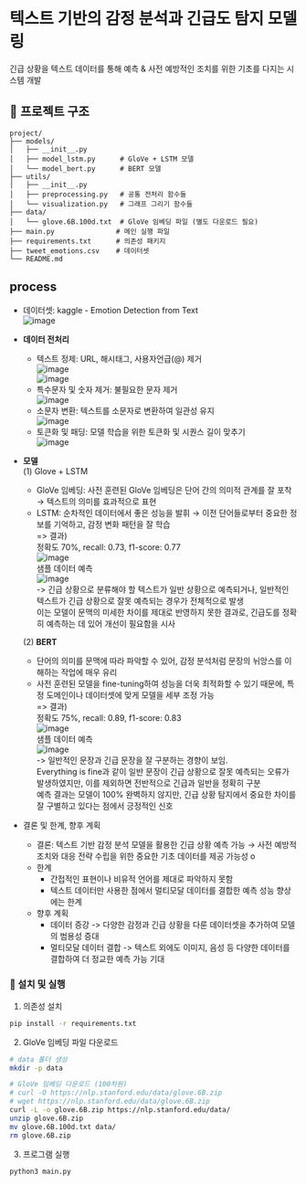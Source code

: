 # 텍스트 기반의 감정 분석과 긴급도 탐지 모델링

긴급 상황을 텍스트 데이터를 통해 예측 & 사전 예방적인 조치를 위한 기초를 다지는 시스템 개발

## 📁 프로젝트 구조

```
project/
├── models/
│   ├── __init__.py
│   ├── model_lstm.py      # GloVe + LSTM 모델
│   └── model_bert.py      # BERT 모델
├── utils/
│   ├── __init__.py
│   ├── preprocessing.py   # 공통 전처리 함수들
│   └── visualization.py   # 그래프 그리기 함수들
├── data/
│   └── glove.6B.100d.txt  # GloVe 임베딩 파일 (별도 다운로드 필요)
├── main.py               # 메인 실행 파일
├── requirements.txt      # 의존성 패키지
├── tweet_emotions.csv    # 데이터셋
└── README.md
``` 

## process

- 데이터셋: kaggle - Emotion Detection from Text<br>
![image](https://github.com/user-attachments/assets/6b4a62e8-a3ed-4df2-ae32-d8412b05bfc5)

- **데이터 전처리**
  - 텍스트 정제: URL, 해시태그, 사용자언급(@) 제거<br>
    ![image](https://github.com/user-attachments/assets/3211a2c8-242f-47a8-a538-86d6beb0a042) <br>
    ![image](https://github.com/user-attachments/assets/62332219-0942-4f1b-bc47-67dac0987fdc) <br>
  - 특수문자 및 숫자 제거: 불필요한 문자 제거<br>
    ![image](https://github.com/user-attachments/assets/1b7de5ef-0287-4d29-a48e-59b4114e5de3)<br>
  - 소문자 변환: 텍스트를 소문자로 변환하여 일관성 유지<br>
    ![image](https://github.com/user-attachments/assets/fe09c845-5e62-440a-8082-8b95b47d7f45)<br>
  - 토큰화 및 패딩: 모델 학습을 위한 토큰화 및 시퀀스 길이 맞추기<br>
    ![image](https://github.com/user-attachments/assets/d73d163d-e350-4cd6-9971-043bcb606215)<br>

- **모델**<br>
  (1) Glove + LSTM
    - GloVe 임베딩: 사전 훈련된 GloVe 임베딩은 단어 간의 의미적 관계를 잘 포착 → 텍스트의 의미를 효과적으로 표현
    - LSTM: 순차적인 데이터에서 좋은 성능을 발휘 → 이전 단어들로부터 중요한 정보를 기억하고, 감정 변화 패턴을 잘 학습<br>
  => 결과)<br>
    정확도 70%, recall: 0.73, f1-score: 0.77<br>
    ![image](https://github.com/user-attachments/assets/a9480d37-6912-4cbd-9690-d1810e6d5757)<br>
    샘플 데이터 예측<br>
    ![image](https://github.com/user-attachments/assets/2256fa37-a522-4de4-aff9-5ee92d95092d)<br>
    -> 긴급 상황으로 분류해야 할 텍스트가 일반 상황으로 예측되거나, 일반적인 텍스트가 긴급 상황으로 잘못 예측되는 경우가 전체적으로 발생<br>
       이는 모델이 문맥의 미세한 차이를 제대로 반영하지 못한 결과로, 긴급도를 정확히 예측하는 데 있어 개선이 필요함을 시사
    
  (2) **BERT**
    - 단어의 의미를 문맥에 따라 파악할 수 있어, 감정 분석처럼 문장의 뉘앙스를 이해하는 작업에 매우 유리
    - 사전 훈련된 모델을 fine-tuning하여 성능을 더욱 최적화할 수 있기 때문에, 특정 도메인이나 데이터셋에 맞게 모델을 세부 조정 가능<br>
  => 결과)<br>
    정확도 75%, recall: 0.89, f1-score: 0.83<br>
    ![image](https://github.com/user-attachments/assets/26959f24-faea-4651-98d3-1d52e5e3b64f)<br>
    샘플 데이터 예측<br>
    ![image](https://github.com/user-attachments/assets/9853380c-8418-4431-93f7-6647609bba35)<br>
    -> 일반적인 문장과 긴급 문장을 잘 구분하는 경향이 보임.<br>
      Everything is fine과 같이 일반 문장이 긴급 상황으로 잘못 예측되는 오류가 발생하였지만, 이를 제외하면 전반적으로 긴급과 일반을 정확히 구분<br>
      예측 결과는 모델이 100% 완벽하지 않지만, 긴급 상황 탐지에서 중요한 차이를 잘 구별하고 있다는 점에서 긍정적인 신호<br>
    
- 결론 및 한계, 향후 계획
  - 결론: 텍스트 기반 감정 분석 모델을 활용한 긴급 상황 예측 가능 → 사전 예방적 조치와 대응 전략 수립을 위한 중요한 기초 데이터를 제공 가능성 o
  - 한계
    - 간접적인 표현이나 비유적 언어를 제대로 파악하지 못함
    - 텍스트 데이터만 사용한 점에서 멀티모달 데이터를 결합한 예측 성능 향상에는 한계
  - 향후 계획
    - 데이터 증강 -> 다양한 감정과 긴급 상황을 다룬 데이터셋을 추가하여 모델의 범용성 증대
    - 멀티모달 데이터 결합 -> 텍스트 외에도 이미지, 음성 등 다양한 데이터를 결합하여 더 정교한 예측 가능 기대

 
### 🚀 설치 및 실행

1. 의존성 설치
```bash
pip install -r requirements.txt
```

2. GloVe 임베딩 파일 다운로드
```bash
# data 폴더 생성
mkdir -p data

# GloVe 임베딩 다운로드 (100차원)
# curl -O https://nlp.stanford.edu/data/glove.6B.zip
# wget https://nlp.stanford.edu/data/glove.6B.zip
curl -L -o glove.6B.zip https://nlp.stanford.edu/data/
unzip glove.6B.zip
mv glove.6B.100d.txt data/
rm glove.6B.zip
```

3. 프로그램 실행
```bash
python3 main.py
```
